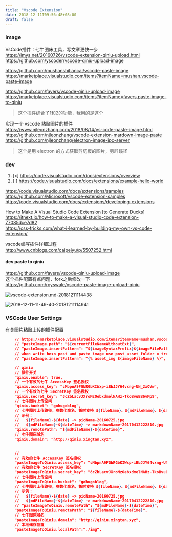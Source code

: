```yaml
---
title: "Vscode Extension"
date: 2018-12-11T09:56:48+08:00
draft: false
---
```


### image

VsCode插件：七牛图床工具，写文章更快一步  
https://imys.net/20160726/vscode-extension-qiniu-upload.html  
https://github.com/yscoder/vscode-qiniu-upload-image

https://github.com/mushanshitiancai/vscode-paste-image  
https://marketplace.visualstudio.com/items?itemName=mushan.vscode-paste-image

https://github.com/favers/vscode-qiniu-upload-image  
https://marketplace.visualstudio.com/items?itemName=favers.paste-image-to-qiniu

> 这个插件综合了1和2的功能，我用的是这个

实现一个 vscode 粘贴图片的插件  
https://www.njleonzhang.com/2018/08/14/vs-code-paste-image.html  
https://github.com/njleonzhang/vscode-extension-mardown-image-paste  
https://github.com/njleonzhang/electron-image-ipc-server

> 这个是用 electron 的方式获取剪切板的图片，另辟蹊径

### dev

1. [x] https://code.visualstudio.com/docs/extensions/overview
2. [ ] https://code.visualstudio.com/docs/extensions/example-hello-world

https://code.visualstudio.com/docs/extensions/samples  
https://github.com/Microsoft/vscode-extension-samples  
https://code.visualstudio.com/docs/extensions/developing-extensions

How to Make A Visual Studio Code Extension [to Generate Ducks]  
https://itnext.io/how-to-make-a-visual-studio-code-extension-77085dce7d82  
https://css-tricks.com/what-i-learned-by-building-my-own-vs-code-extension/

vscode编写插件详细过程  
http://www.cnblogs.com/caipeiyu/p/5507252.html


#### dev paste to qiniu

https://github.com/favers/vscode-qiniu-upload-image  
这个插件配置有点问题，fork之后修改一下  
https://github.com/royswale/vscode-paste-image-upload-qiniu

![vscode-extension.md-20181211114438](d:/Code/github.com/royswale/gohugoblog/content/posts/vscode-extension.md-20181211114438.png)

![2018-12-11-11-49-40-20181211114941](http://qiniu.xingtan.xyz/2018-12-11-11-49-40-20181211114941.png)


### VSCode User Settings

有关图片粘贴上传的插件配置

```json
	// https://marketplace.visualstudio.com/items?itemName=mushan.vscode-paste-image
	// "pasteImage.path": "${currentFileNameWithoutExt}",
	// "pasteImage.insertPattern": "${imageSyntaxPrefix}${imageFilePath}${imageSyntaxSuffix}",
	// when write hexo post and paste image use post_asset_folder = true
	// "pasteImage.insertPattern": "{% asset_img ${imageFileName} %}",

	// qiniu
	// 插件开关
    "qiniu.enable": true,
    // 一个有效的七牛 AccessKey 签名授权
    "qiniu.access_key": "cMbpnA9FGbRGbKIWxp-iBbJJY64vxng-UN_2xOVw",
    // 一个有效的七牛 SecretKey 签名授权
    "qiniu.secret_key": "8cZbLacvJXroMzOebxdmelNAHz-TkoBvuBB6vMp9",
    // 七牛图片上传空间
    "qiniu.bucket": "gohugoblog",
    // 七牛图片上传路径，参数化命名，暂时支持 ${fileName}、${mdFileName}、${date}、${dateTime}
    // 示例：
    //   ${fileName}-${date} -> picName-20160725.jpg
    //   ${mdFileName}-${dateTime} -> markdownName-20170412222810.jpg
    "qiniu.remotePath": "${mdFileName}-${dateTime}",
    // 七牛图床域名
	"qiniu.domain": "http://qiniu.xingtan.xyz",
	

	//
	// 有效的七牛 AccessKey 签名授权
    "pasteImageToQiniu.access_key": "cMbpnA9FGbRGbKIWxp-iBbJJY64vxng-UN_2xOVw",
    // 有效的七牛 SecretKey 签名授权
    "pasteImageToQiniu.secret_key": "8cZbLacvJXroMzOebxdmelNAHz-TkoBvuBB6vMp9",
    // 七牛图片上传空间
    "pasteImageToQiniu.bucket": "gohugoblog",
    // 七牛图片上传路径，参数化命名，暂时支持 ${fileName}、${mdFileName}、${date}、${dateTime}
    // 示例：
    //   ${fileName}-${date} -> picName-20160725.jpg
    //   ${mdFileName}-${dateTime} -> markdownName-20170412222810.jpg
    // "pasteImageToQiniu.remotePath": "${mdFileName}-${dateTime}",
    "pasteImageToQiniu.remotePath": "${fileName}-${dateTime}",
    // 七牛图床域名
    "pasteImageToQiniu.domain": "http://qiniu.xingtan.xyz",
    // 本地储存位置
    "pasteImageToQiniu.localPath":"./img",
```